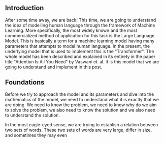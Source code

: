 ## Introduction

After some time away, we are back! This time, we are going to understand the idea of modelling human language through the framework of Machine Learning. More specifically, the most widely known and the most commercialized method of application for this task is the Large Language Model. This is basically a term for a machine learning model having many parameters that attempts to model human language. In the present, the underlying model that is used to implement this is the "Transformer". The whole model has been described and explained in its entirety in the paper title "Attention Is All You Need" by Vaswani et. al. It is this model that we are going to understand and implement in this post.

## Foundations

Before we try to approach the model and its parameters and dive into the mathematics of the model, we need to understand what it is exactly that we are doing. We need to know the problem, we need to know why do we aim to solve the problem, we also need to know the solution and we also need to understand the solution.

In the most eagle-eyed sense, we are trying to establish a relation between two sets of words. These two sets of words are very large, differ in size, and sometimes they may even 
